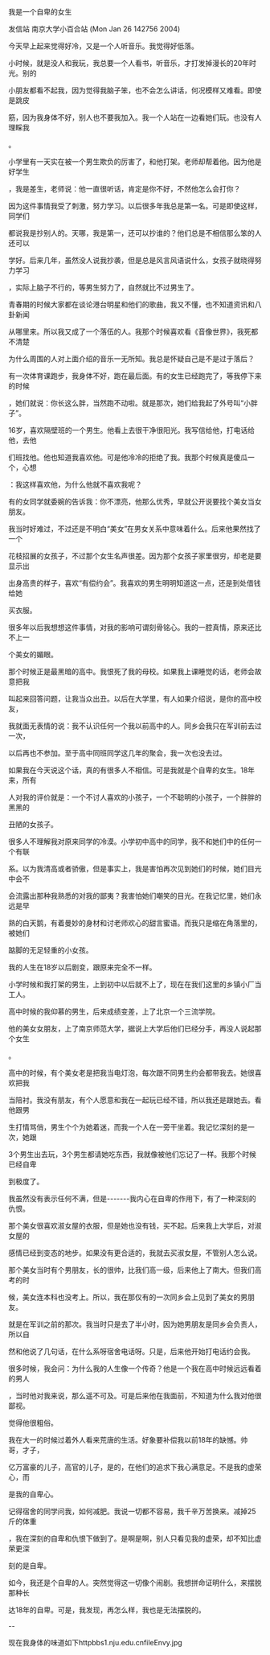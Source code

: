 我是一个自卑的女生

发信站 南京大学小百合站 (Mon Jan 26 142756 2004)



今天早上起来觉得好冷，又是一个人听音乐。我觉得好低落。



小时候，就是没人和我玩，我总要一个人看书，听音乐，才打发掉漫长的20年时光。别的



小朋友都看不起我，因为觉得我脑子笨，也不会怎么讲话，何况模样又难看。即使是跳皮



筋，因为我身体不好，别人也不要我加入。我一个人站在一边看她们玩。也没有人理睬我



。



小学里有一天实在被一个男生欺负的厉害了，和他打架。老师却帮着他。因为他是好学生



，我是差生，老师说：他一直很听话，肯定是你不好，不然他怎么会打你？



因为这件事情我受了刺激，努力学习。以后很多年我总是第一名。可是即使这样，同学们



都说我是抄别人的。天哪，我是第一，还可以抄谁的？他们总是不相信那么笨的人还可以



学好。后来几年，虽然没人说我抄袭，但是总是风言风语说什么，女孩子就晓得努力学习



，实际上脑子不行的，等男生努力了，自然就比不过男生了。



青春期的时候大家都在谈论港台明星和他们的歌曲，我又不懂，也不知道资讯和八卦新闻



从哪里来。所以我又成了一个落伍的人。我那个时候喜欢看《音像世界》，我死都不清楚



为什么周围的人对上面介绍的音乐一无所知。我总是怀疑自己是不是过于落后？



有一次体育课跑步，我身体不好，跑在最后面。有的女生已经跑完了，等我停下来的时候



，她们就说：你长这么胖，当然跑不动啦。就是那次，她们给我起了外号叫“小胖子”。







16岁，喜欢隔壁班的一个男生。他看上去很干净很阳光。我写信给他，打电话给他，去他



们班找他。他也知道我喜欢他。可是他冷冷的拒绝了我。我那个时候真是傻瓜一个，心想



：我这样喜欢他，为什么他就不喜欢我呢？



有的女同学就委婉的告诉我：你不漂亮，他那么优秀，早就公开说要找个美女当女朋友。



我当时好难过，不过还是不明白“美女”在男女关系中意味着什么。后来他果然找了一个



花枝招展的女孩子，不过那个女生名声很差。因为那个女孩子家里很穷，却老是要显示出



出身高贵的样子，喜欢“有偿约会”。我喜欢的男生明明知道这一点，还是到处借钱给她



买衣服。



很多年以后我想想这件事情，对我的影响可谓刻骨铭心。我的一腔真情，原来还比不上一



个美女的媚眼。



那个时候正是最黑暗的高中。我恨死了我的母校。如果我上课睡觉的话，老师会故意把我



叫起来回答问题，让我当众出丑。以后在大学里，有人如果介绍说，是你的高中校友，



我就面无表情的说：我不认识任何一个我以前高中的人。同乡会我只在军训前去过一次，



以后再也不参加。至于高中同班同学这几年的聚会，我一次也没去过。



如果我在今天说这个话，真的有很多人不相信。可是我就是个自卑的女生。18年来，所有



人对我的评价就是：一个不讨人喜欢的小孩子，一个不聪明的小孩子，一个胖胖的黑黑的



丑陋的女孩子。



很多人不理解我对原来同学的冷漠。小学初中高中的同学，我不和她们中的任何一个有联



系。以为我清高或者骄傲，但是事实上，我是害怕再次见到她们的时候，她们目光中会不



会流露出那种我熟悉的对我的鄙夷？我害怕她们嘲笑的目光。在我记忆里，她们永远是早



熟的白天鹅，有着曼妙的身材和讨老师欢心的甜言蜜语。而我只是缩在角落里的，被她们



踮脚的无足轻重的小女孩。



我的人生在18岁以后剧变，跟原来完全不一样。



小学时候和我打架的男生，上到初中以后就不上了，现在在我们这里的乡镇小厂当工人。







高中时候的我仰慕的男生，后来成绩变差，上了北京一个三流学院。



他的美女女朋友，上了南京师范大学，据说上大学后他们已经分手，再没人说起那个女生



。



高中的时候，有个美女老是把我当电灯泡，每次跟不同男生约会都带我去。她很喜欢把我



当陪衬。我没有朋友，有个人愿意和我在一起玩已经不错，所以我还是跟她去。看他跟男



生打情骂俏，男生个个为她着迷，而我一个人在一旁干坐着。我记忆深刻的是一次，她跟



3个男生出去玩，3个男生都请她吃东西，我就像被他们忘记了一样。我那个时候已经自卑



到极度了。



我虽然没有表示任何不满，但是-------我内心在自卑的作用下，有了一种深刻的仇恨。







那个美女很喜欢淑女屋的衣服，但是她也没有钱，买不起。后来我上大学后，对淑女屋的



感情已经到变态的地步。如果没有更合适的，我就去买淑女屋，不管别人怎么说。



那个美女当时有个男朋友，长的很帅，比我们高一级，后来他上了南大。但我们高考的时



候，美女连本科也没考上。所以，我在那仅有的一次同乡会上见到了美女的男朋友。



就是在军训之前的那次。我当时只是去了半小时，因为她男朋友是同乡会负责人，所以自



然和他说了几句话，在什么系呀宿舍电话呀。只是，后来他开始打电话约会我。



很多时候，我会问：为什么我的人生像一个传奇？他是一个我在高中时候远远看着的男人



，当时他对我来说，那么遥不可及。可是后来他在我面前，不知道为什么我对他很鄙视。



觉得他很粗俗。



我在大一的时候过着外人看来荒唐的生活。好象要补偿我以前18年的缺憾。帅哥，才子，



亿万富豪的儿子，高官的儿子，是的，在他们的追求下我心满意足。不是我的虚荣心，而



是我的自卑心。



记得宿舍的同学问我，如何减肥。我说一切都不容易，我千辛万苦换来。减掉25斤的体重



，我在深刻的自卑和仇恨下做到了。是啊是啊，别人只看见我的虚荣，却不知比虚荣更深



刻的是自卑。



如今，我还是个自卑的人。突然觉得这一切像个闹剧。我想拼命证明什么，来摆脱那种长



达18年的自卑。可是，我发现，再怎么样，我也是无法摆脱的。





--

现在我身体的味道如下httpbbs1.nju.edu.cnfileEnvy.jpg 







